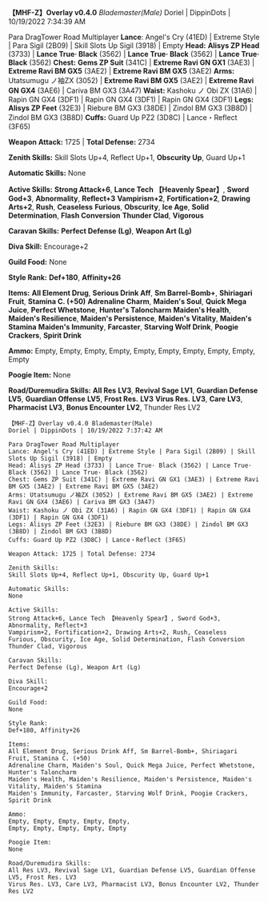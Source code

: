 ﻿__【MHF-Z】Overlay v0.4.0__ *Blademaster(Male)*
Doriel | DippinDots | 10/19/2022 7:34:39 AM

Para DragTower Road Multiplayer
**Lance**: Angel's Cry (41ED) | Extreme Style | Para Sigil (2B09) | Skill Slots Up Sigil (3918) | Empty
**Head:** **Alisys ZP Head** (3733) | **Lance True· Black** (3562) | **Lance True· Black** (3562) | **Lance True· Black** (3562)
**Chest:** **Gems ZP Suit** (341C) | **Extreme Ravi GN GX1** (3AE3) | **Extreme Ravi BM GX5** (3AE2) | **Extreme Ravi BM GX5** (3AE2)
**Arms:** Utatsumugu ノ袖ZX (3052) | **Extreme Ravi BM GX5** (3AE2) | **Extreme Ravi GN GX4** (3AE6) | Cariva BM GX3 (3A47)
**Waist:** Kashoku ノ Obi ZX (31A6) | Rapin GN GX4 (3DF1) | Rapin GN GX4 (3DF1) | Rapin GN GX4 (3DF1)
**Legs:** **Alisys ZP Feet** (32E3) | Riebure BM GX3 (38DE) | Zindol BM GX3 (3B8D) | Zindol BM GX3 (3B8D)
**Cuffs:** Guard Up PZ2 (3D8C) | Lance・Reflect (3F65)

**Weapon Attack:** 1725 | **Total Defense:** 2734

**Zenith Skills:**
Skill Slots Up+4, Reflect Up+1, **Obscurity Up**, Guard Up+1

**Automatic Skills:**
None

**Active Skills:**
**Strong Attack+6**, **Lance Tech 【Heavenly Spear】**, **Sword God+3**, **Abnormality**, **Reflect+3**
**Vampirism+2**, **Fortification+2**, **Drawing Arts+2**, **Rush**, **Ceaseless**
**Furious**, **Obscurity**, **Ice Age**, **Solid Determination**, **Flash Conversion**
**Thunder Clad**, **Vigorous**

**Caravan Skills:**
**Perfect Defense (Lg)**, **Weapon Art (Lg)**

**Diva Skill:**
Encourage+2

**Guild Food:**
None

**Style Rank:**
**Def+180**, **Affinity+26**

**Items:**
**All Element Drug**, **Serious Drink Aff**, **Sm Barrel-Bomb+**, **Shiriagari Fruit**, **Stamina C. (+50)**
**Adrenaline Charm**, **Maiden's Soul**, **Quick Mega Juice**, **Perfect Whetstone**, **Hunter's Taloncharm**
**Maiden's Health**, **Maiden's Resilience**, **Maiden's Persistence**, **Maiden's Vitality**, **Maiden's Stamina**
**Maiden's Immunity**, **Farcaster**, **Starving Wolf Drink**, **Poogie Crackers**, **Spirit Drink**

**Ammo:**
Empty, Empty, Empty, Empty, Empty, 
Empty, Empty, Empty, Empty, Empty

**Poogie Item:**
None

**Road/Duremudira Skills:**
**All Res** **LV3**, **Revival Sage** **LV1**, **Guardian Defense** **LV5**, **Guardian Offense** **LV5**, **Frost Res.** **LV3**
**Virus Res.** **LV3**, **Care** **LV3**, **Pharmacist** **LV3**, **Bonus Encounter** **LV2**, Thunder Res LV2

```text
【MHF-Z】Overlay v0.4.0 Blademaster(Male)
Doriel | DippinDots | 10/19/2022 7:37:42 AM

Para DragTower Road Multiplayer
Lance: Angel's Cry (41ED) | Extreme Style | Para Sigil (2B09) | Skill Slots Up Sigil (3918) | Empty
Head: Alisys ZP Head (3733) | Lance True· Black (3562) | Lance True· Black (3562) | Lance True· Black (3562)
Chest: Gems ZP Suit (341C) | Extreme Ravi GN GX1 (3AE3) | Extreme Ravi BM GX5 (3AE2) | Extreme Ravi BM GX5 (3AE2)
Arms: Utatsumugu ノ袖ZX (3052) | Extreme Ravi BM GX5 (3AE2) | Extreme Ravi GN GX4 (3AE6) | Cariva BM GX3 (3A47)
Waist: Kashoku ノ Obi ZX (31A6) | Rapin GN GX4 (3DF1) | Rapin GN GX4 (3DF1) | Rapin GN GX4 (3DF1)
Legs: Alisys ZP Feet (32E3) | Riebure BM GX3 (38DE) | Zindol BM GX3 (3B8D) | Zindol BM GX3 (3B8D)
Cuffs: Guard Up PZ2 (3D8C) | Lance・Reflect (3F65)

Weapon Attack: 1725 | Total Defense: 2734

Zenith Skills:
Skill Slots Up+4, Reflect Up+1, Obscurity Up, Guard Up+1

Automatic Skills:
None

Active Skills:
Strong Attack+6, Lance Tech 【Heavenly Spear】, Sword God+3, Abnormality, Reflect+3
Vampirism+2, Fortification+2, Drawing Arts+2, Rush, Ceaseless
Furious, Obscurity, Ice Age, Solid Determination, Flash Conversion
Thunder Clad, Vigorous

Caravan Skills:
Perfect Defense (Lg), Weapon Art (Lg)

Diva Skill:
Encourage+2

Guild Food:
None

Style Rank:
Def+180, Affinity+26

Items:
All Element Drug, Serious Drink Aff, Sm Barrel-Bomb+, Shiriagari Fruit, Stamina C. (+50)
Adrenaline Charm, Maiden's Soul, Quick Mega Juice, Perfect Whetstone, Hunter's Taloncharm
Maiden's Health, Maiden's Resilience, Maiden's Persistence, Maiden's Vitality, Maiden's Stamina
Maiden's Immunity, Farcaster, Starving Wolf Drink, Poogie Crackers, Spirit Drink

Ammo:
Empty, Empty, Empty, Empty, Empty, 
Empty, Empty, Empty, Empty, Empty

Poogie Item:
None

Road/Duremudira Skills:
All Res LV3, Revival Sage LV1, Guardian Defense LV5, Guardian Offense LV5, Frost Res. LV3
Virus Res. LV3, Care LV3, Pharmacist LV3, Bonus Encounter LV2, Thunder Res LV2

```
